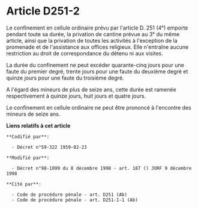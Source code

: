 # Article D251-2

Le confinement en cellule ordinaire prévu par l'article D. 251 (4°) emporte pendant toute sa durée, la privation de cantine
prévue au 3° du même article, ainsi que la privation de toutes les activités à l'exception de la promenade et de l'assistance
aux offices religieux. Elle n'entraîne aucune restriction au droit de correspondance du détenu ni aux visites.

La durée du confinement ne peut excéder quarante-cinq jours pour une faute du premier degré, trente jours pour une faute du
deuxième degré et quinze jours pour une faute du troisième degré.

A l'égard des mineurs de plus de seize ans, cette durée est ramenée respectivement à quinze jours, huit jours et quatre
jours.

Le confinement en cellule ordinaire ne peut être prononcé à l'encontre des mineurs de seize ans.

**Liens relatifs à cet article**

	**Codifié par**:

	  - Décret n°59-322 1959-02-23

	**Modifié par**:

	  - Décret n°98-1099 du 8 décembre 1998 - art. 187 () JORF 9 décembre 1998

	**Cité par**:

	  - Code de procédure pénale - art. D251 (Ab)
	  - Code de procédure pénale - art. D251-1-1 (Ab)
